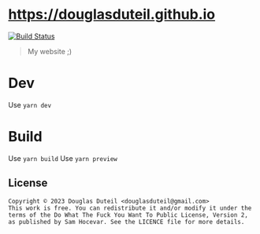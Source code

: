 # https://douglasduteil.github.io

[![Build Status][travis-image]][travis-url]

> My website ;)

# Dev

Use `yarn dev`

# Build

Use `yarn build`
Use `yarn preview`

## License

    Copyright © 2023 Douglas Duteil <douglasduteil@gmail.com>
    This work is free. You can redistribute it and/or modify it under the
    terms of the Do What The Fuck You Want To Public License, Version 2,
    as published by Sam Hocevar. See the LICENCE file for more details.

[travis-url]: https://travis-ci.com/douglasduteil/douglasduteil.github.io
[travis-image]: https://travis-ci.com/douglasduteil/douglasduteil.github.io.svg?branch=boss
